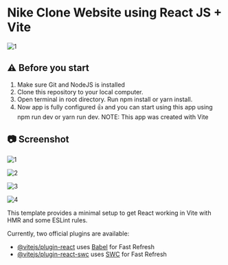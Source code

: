 # Nike Clone Website using React JS + Vite
![1](https://github.com/rizkinugrohho/nike-landing-page/assets/36374356/022c4c19-357e-4fa9-a608-41fee796b1c4)

## ⚠️ Before you start
1. Make sure Git and NodeJS is installed
2. Clone this repository to your local computer.
3. Open terminal in root directory. Run npm install or yarn install.
4. Now app is fully configured 👍 and you can start using this app using npm run dev or yarn run dev.
NOTE: This app was created with Vite

## 📷 Screenshot
![1](https://github.com/rizkinugrohho/nike-landing-page/assets/36374356/022c4c19-357e-4fa9-a608-41fee796b1c4)

![2](https://github.com/rizkinugrohho/nike-landing-page/assets/36374356/432e08e4-6035-46b0-9c4b-04da2f643748)

![3](https://github.com/rizkinugrohho/nike-landing-page/assets/36374356/1f90c3be-98a0-4fa0-9b28-6ec01755dc26)

![4](https://github.com/rizkinugrohho/nike-landing-page/assets/36374356/a79399bd-e1d1-4f3b-a022-a6181f0110a1)

This template provides a minimal setup to get React working in Vite with HMR and some ESLint rules.

Currently, two official plugins are available:

- [@vitejs/plugin-react](https://github.com/vitejs/vite-plugin-react/blob/main/packages/plugin-react/README.md) uses [Babel](https://babeljs.io/) for Fast Refresh
- [@vitejs/plugin-react-swc](https://github.com/vitejs/vite-plugin-react-swc) uses [SWC](https://swc.rs/) for Fast Refresh
